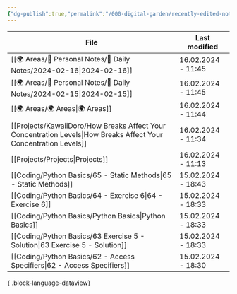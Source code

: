 ```yaml
---
{"dg-publish":true,"permalink":"/000-digital-garden/recently-edited-notes/","dgPassFrontmatter":true,"noteIcon":"3","created":"2023-12-14T09:05:52.599+05:30","updated":"2023-12-14T09:12:44.868+05:30"}
---
```


| File                                                                                                                | Last modified      |
| ------------------------------------------------------------------------------------------------------------------- | ------------------ |
| [[🌍 Areas/📧 Personal Notes/📓 Daily Notes/2024-02-16\|2024-02-16]]                                             | 16.02.2024 - 11:45 |
| [[🌍 Areas/📧 Personal Notes/📓 Daily Notes/2024-02-15\|2024-02-15]]                                             | 16.02.2024 - 11:45 |
| [[🌍 Areas/🌍 Areas\|🌍 Areas]]                                                                                  | 16.02.2024 - 11:44 |
| [[Projects/KawaiiDoro/How Breaks Affect Your Concentration Levels\|How Breaks Affect Your Concentration Levels]] | 16.02.2024 - 11:34 |
| [[Projects/Projects\|Projects]]                                                                                  | 16.02.2024 - 11:13 |
| [[Coding/Python Basics/65 - Static Methods\|65 - Static Methods]]                                                | 15.02.2024 - 18:43 |
| [[Coding/Python Basics/64 - Exercise 6\|64 - Exercise 6]]                                                        | 15.02.2024 - 18:33 |
| [[Coding/Python Basics/Python Basics\|Python Basics]]                                                            | 15.02.2024 - 18:33 |
| [[Coding/Python Basics/63 Exercise 5 - Solution\|63 Exercise 5 - Solution]]                                      | 15.02.2024 - 18:33 |
| [[Coding/Python Basics/62 - Access Specifiers\|62 - Access Specifiers]]                                          | 15.02.2024 - 18:30 |

{ .block-language-dataview}